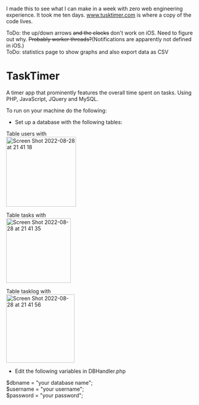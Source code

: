 I made this to see what I can make in a week with zero web engineering experience. It took me ten days. www.tusktimer.com is where a copy of the code lives. 

ToDo: the up/down arrows <s>and the clocks</s> don't work on iOS. Need to figure out why. <s>Probably worker threads?</s>(Notifications are apparently not defined in iOS.)<br>
ToDo: statistics page to show graphs and also export data as CSV

# TaskTimer
 A timer app that prominently features the overall time spent on tasks. Using PHP, JavaScript, JQuery and MySQL.

To run on your machine do the following:

- Set up a database with the following tables:

Table users with  <br>
<img width="187" alt="Screen Shot 2022-08-28 at 21 41 18" src="https://user-images.githubusercontent.com/9487952/187089687-a82fb15d-cfc9-4f88-8add-acbe53e59e79.png">

Table tasks with  <br>
<img width="173" alt="Screen Shot 2022-08-28 at 21 41 35" src="https://user-images.githubusercontent.com/9487952/187089697-186a86b5-afc2-47fd-b52f-dda3f5254993.png">

Table tasklog with  <br>
<img width="183" alt="Screen Shot 2022-08-28 at 21 41 56" src="https://user-images.githubusercontent.com/9487952/187089712-066e3573-4663-4d8b-ab39-8ad630dfad52.png">

- Edit the following variables in DBHandler.php 

$dbname = "your database name"; <br>
$username = "your username"; <br> 
$password = "your password"; <br> 

